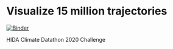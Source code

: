 # Visualize 15 million trajectories

[![Binder](https://binder.pangeo.io/badge_logo.svg)](https://binder.pangeo.io/v2/gh/geomar-tm/visualize-15-million-trajectories/master)

HIDA Climate Datathon 2020 Challenge

